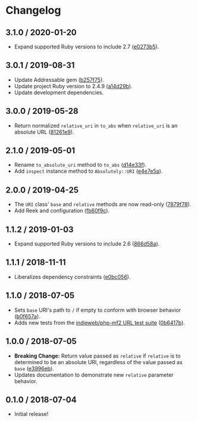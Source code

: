 # Changelog

## 3.1.0 / 2020-01-20

- Expand supported Ruby versions to include 2.7 ([e0273b5](https://github.com/jgarber623/absolutely/commit/e0273b5)).

## 3.0.1 / 2019-08-31

- Update Addressable gem ([b257f75](https://github.com/jgarber623/absolutely/commit/b257f75)).
- Update project Ruby version to 2.4.9 ([a14d29b](https://github.com/jgarber623/absolutely/commit/a14d29b)).
- Update development dependencies.

## 3.0.0 / 2019-05-28

- Return normalized `relative_uri` in `to_abs` when `relative_uri` is an absolute URL ([81261e9](https://github.com/jgarber623/absolutely/commit/81261e9)).

## 2.1.0 / 2019-05-01

- Rename `to_absolute_uri` method to `to_abs` ([d14e33f](https://github.com/jgarber623/absolutely/commit/d14e33f)).
- Add `inspect` instance method to `Absolutely::URI` ([e4e7e5a](https://github.com/jgarber623/absolutely/commit/e4e7e5a)).

## 2.0.0 / 2019-04-25

- The `URI` class' `base` and `relative` methods are now read-only ([7879f78](https://github.com/jgarber623/absolutely/commit/7879f78)).
- Add Reek and configuration ([fb60f9c](https://github.com/jgarber623/absolutely/commit/fb60f9c)).

## 1.1.2 / 2019-01-03

- Expand supported Ruby versions to include 2.6 ([866d58a](https://github.com/jgarber623/absolutely/commit/866d58a)).

## 1.1.1 / 2018-11-11

- Liberalizes dependency constraints ([e0bc056](https://github.com/jgarber623/absolutely/commit/e0bc056)).

## 1.1.0 / 2018-07-05

- Sets `base` URI's path to `/` if empty to conform with browser behavior ([b0f657a](https://github.com/jgarber623/absolutely/commit/b0f657a)).
- Adds new tests from the [indieweb/php-mf2 URL test suite](https://github.com/indieweb/php-mf2/blob/master/tests/Mf2/URLTest.php) ([0b6417b](https://github.com/jgarber623/absolutely/commit/0b6417b)).

## 1.0.0 / 2018-07-05

- **Breaking Change:** Return value passed as `relative` if `relative` is to determined to be an absolute URI, regardless of the value passed as `base` ([e3996eb](https://github.com/jgarber623/absolutely/commit/e3996eb)).
- Updates documentation to demonstrate new `relative` parameter behavior.

## 0.1.0 / 2018-07-04

- Initial release!
